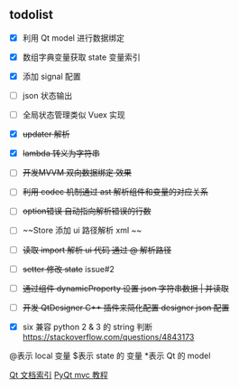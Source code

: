 ## todolist


- [x] 利用 Qt model 进行数据绑定
- [x] 数组字典变量获取 state 变量索引
- [x] 添加 signal 配置
- [ ] json 状态输出
- [ ] 全局状态管理类似 Vuex 实现

- [x] ~~updater 解析~~
- [x] ~~lambda 转义为字符串~~
- [ ] ~~开发MVVM 双向数据绑定 效果~~
- [ ] ~~利用 codec 机制通过 ast 解析组件和变量的对应关系~~
- [ ] ~~option错误 自动指向解析错误的行数~~
- [ ] ~~Store 添加 ui 路径解析 xml ~~
- [ ] ~~读取 import 解析 ui 代码 通过 @ 解析路径~~
- [ ] ~~setter 修改 state~~ issue#2
- [ ] ~~通过组件 dynamicProperty 设置 json 字符串数据 | 并读取~~
- [ ] ~~开发 QtDesigner C++ 插件来简化配置 designer json 配置~~

- [x] six 兼容 python 2 & 3 的 string 判断 https://stackoverflow.com/questions/4843173

@表示 local 变量
$表示 state 的 变量
*表示 Qt 的 model

[Qt 文档索引](https://github.com/FXTD-ODYSSEY/MayaScript/blob/master/_QtDemo/_QtDoc/overviews.md)
[PyQt mvc 教程](https://www.youtube.com/watch?v=2sRoLN337cs&list=PL8B63F2091D787896&index=2)